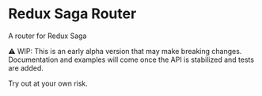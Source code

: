 # Redux Saga Router
A router for Redux Saga

:warning: WIP: This is an early alpha version that may make breaking changes.
Documentation and examples will come once the API is stabilized and tests are
added.

Try out at your own risk.
